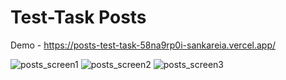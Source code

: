 # Test-Task Posts

Demo - https://posts-test-task-58na9rp0i-sankareia.vercel.app/

![posts_screen1](https://github.com/SankaReia/Posts-test-task/assets/111002770/d90fe8bf-28dd-4f62-8fc8-c2dd139173e3)
![posts_screen2](https://github.com/SankaReia/Posts-test-task/assets/111002770/f4c129f9-7b4b-401b-8066-b1fba9b0a921)
![posts_screen3](https://github.com/SankaReia/Posts-test-task/assets/111002770/168e6300-67ab-4ba2-a5b7-26e72bd0e891)
